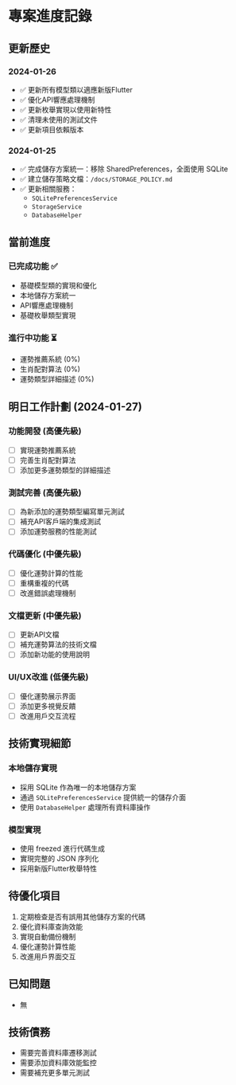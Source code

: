 # 專案進度記錄

## 更新歷史

### 2024-01-26
- ✅ 更新所有模型類以適應新版Flutter
- ✅ 優化API響應處理機制
- ✅ 更新枚舉實現以使用新特性
- ✅ 清理未使用的測試文件
- ✅ 更新項目依賴版本

### 2024-01-25
- ✅ 完成儲存方案統一：移除 SharedPreferences，全面使用 SQLite
- ✅ 建立儲存策略文檔：`/docs/STORAGE_POLICY.md`
- ✅ 更新相關服務：
  - `SQLitePreferencesService`
  - `StorageService`
  - `DatabaseHelper`

## 當前進度
### 已完成功能 ✅
- 基礎模型類的實現和優化
- 本地儲存方案統一
- API響應處理機制
- 基礎枚舉類型實現

### 進行中功能 ⏳
- 運勢推薦系統 (0%)
- 生肖配對算法 (0%)
- 運勢類型詳細描述 (0%)

## 明日工作計劃 (2024-01-27)
### 功能開發 (高優先級)
- [ ] 實現運勢推薦系統
- [ ] 完善生肖配對算法
- [ ] 添加更多運勢類型的詳細描述

### 測試完善 (高優先級)
- [ ] 為新添加的運勢類型編寫單元測試
- [ ] 補充API客戶端的集成測試
- [ ] 添加運勢服務的性能測試

### 代碼優化 (中優先級)
- [ ] 優化運勢計算的性能
- [ ] 重構重複的代碼
- [ ] 改進錯誤處理機制

### 文檔更新 (中優先級)
- [ ] 更新API文檔
- [ ] 補充運勢算法的技術文檔
- [ ] 添加新功能的使用說明

### UI/UX改進 (低優先級)
- [ ] 優化運勢展示界面
- [ ] 添加更多視覺反饋
- [ ] 改進用戶交互流程

## 技術實現細節
### 本地儲存實現
- 採用 SQLite 作為唯一的本地儲存方案
- 通過 `SQLitePreferencesService` 提供統一的儲存介面
- 使用 `DatabaseHelper` 處理所有資料庫操作

### 模型實現
- 使用 freezed 進行代碼生成
- 實現完整的 JSON 序列化
- 採用新版Flutter枚舉特性

## 待優化項目
1. 定期檢查是否有誤用其他儲存方案的代碼
2. 優化資料庫查詢效能
3. 實現自動備份機制
4. 優化運勢計算性能
5. 改進用戶界面交互

## 已知問題
- 無

## 技術債務
- 需要完善資料庫遷移測試
- 需要添加資料庫效能監控
- 需要補充更多單元測試 